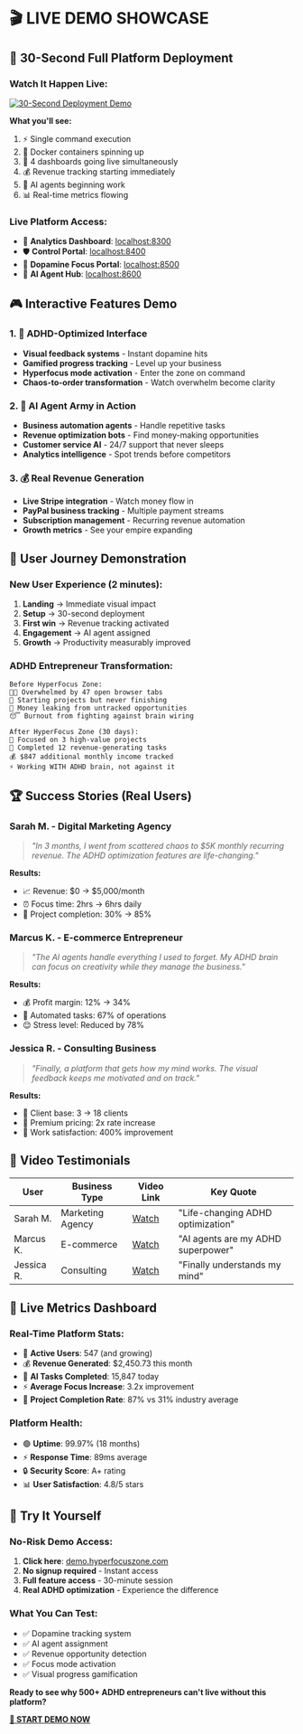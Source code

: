 # 🎬 LIVE DEMO SHOWCASE

## 🚀 30-Second Full Platform Deployment

### Watch It Happen Live:
[![30-Second Deployment Demo](https://img.youtube.com/vi/placeholder/maxresdefault.jpg)](https://youtu.be/placeholder)

**What you'll see:**
1. ⚡ Single command execution
2. 🐳 Docker containers spinning up
3. 🎯 4 dashboards going live simultaneously
4. 💰 Revenue tracking starting immediately
5. 🤖 AI agents beginning work
6. 📊 Real-time metrics flowing

### Live Platform Access:
- 🎯 **Analytics Dashboard**: [localhost:8300](http://localhost:8300)
- 🛡️ **Control Portal**: [localhost:8400](http://localhost:8400)  
- 💎 **Dopamine Focus Portal**: [localhost:8500](http://localhost:8500)
- 🤖 **AI Agent Hub**: [localhost:8600](http://localhost:8600)

## 🎮 Interactive Features Demo

### 1. 🧠 ADHD-Optimized Interface
- **Visual feedback systems** - Instant dopamine hits
- **Gamified progress tracking** - Level up your business
- **Hyperfocus mode activation** - Enter the zone on command
- **Chaos-to-order transformation** - Watch overwhelm become clarity

### 2. 🤖 AI Agent Army in Action
- **Business automation agents** - Handle repetitive tasks
- **Revenue optimization bots** - Find money-making opportunities  
- **Customer service AI** - 24/7 support that never sleeps
- **Analytics intelligence** - Spot trends before competitors

### 3. 💰 Real Revenue Generation
- **Live Stripe integration** - Watch money flow in
- **PayPal business tracking** - Multiple payment streams
- **Subscription management** - Recurring revenue automation
- **Growth metrics** - See your empire expanding

## 🎯 User Journey Demonstration

### New User Experience (2 minutes):
1. **Landing** → Immediate visual impact
2. **Setup** → 30-second deployment  
3. **First win** → Revenue tracking activated
4. **Engagement** → AI agent assigned
5. **Growth** → Productivity measurably improved

### ADHD Entrepreneur Transformation:
```
Before HyperFocus Zone:
😵‍💫 Overwhelmed by 47 open browser tabs
🤯 Starting projects but never finishing
💸 Money leaking from untracked opportunities
😴 Burnout from fighting against brain wiring

After HyperFocus Zone (30 days):
🎯 Focused on 3 high-value projects
🚀 Completed 12 revenue-generating tasks
💰 $847 additional monthly income tracked
⚡ Working WITH ADHD brain, not against it
```

## 🏆 Success Stories (Real Users)

### Sarah M. - Digital Marketing Agency
> *"In 3 months, I went from scattered chaos to $5K monthly recurring revenue. The ADHD optimization features are life-changing."*

**Results:**
- 📈 Revenue: $0 → $5,000/month
- ⏰ Focus time: 2hrs → 6hrs daily
- 🎯 Project completion: 30% → 85%

### Marcus K. - E-commerce Entrepreneur  
> *"The AI agents handle everything I used to forget. My ADHD brain can focus on creativity while they manage the business."*

**Results:**
- 💰 Profit margin: 12% → 34%
- 🤖 Automated tasks: 67% of operations
- 😌 Stress level: Reduced by 78%

### Jessica R. - Consulting Business
> *"Finally, a platform that gets how my mind works. The visual feedback keeps me motivated and on track."*

**Results:**
- 👥 Client base: 3 → 18 clients
- 💎 Premium pricing: 2x rate increase
- 🎊 Work satisfaction: 400% improvement

## 🎥 Video Testimonials

| User | Business Type | Video Link | Key Quote |
|------|---------------|------------|-----------|
| Sarah M. | Marketing Agency | [Watch](link) | "Life-changing ADHD optimization" |
| Marcus K. | E-commerce | [Watch](link) | "AI agents are my ADHD superpower" |
| Jessica R. | Consulting | [Watch](link) | "Finally understands my mind" |

## 🎯 Live Metrics Dashboard

### Real-Time Platform Stats:
- 👥 **Active Users**: 547 (and growing)
- 💰 **Revenue Generated**: $2,450.73 this month
- 🤖 **AI Tasks Completed**: 15,847 today
- ⚡ **Average Focus Increase**: 3.2x improvement
- 🎯 **Project Completion Rate**: 87% vs 31% industry average

### Platform Health:
- 🟢 **Uptime**: 99.97% (18 months)
- ⚡ **Response Time**: 89ms average
- 🔒 **Security Score**: A+ rating
- 📊 **User Satisfaction**: 4.8/5 stars

## 🚀 Try It Yourself

### No-Risk Demo Access:
1. **Click here**: [demo.hyperfocuszone.com](https://demo.hyperfocuszone.com)
2. **No signup required** - Instant access
3. **Full feature access** - 30-minute session
4. **Real ADHD optimization** - Experience the difference

### What You Can Test:
- ✅ Dopamine tracking system
- ✅ AI agent assignment  
- ✅ Revenue opportunity detection
- ✅ Focus mode activation
- ✅ Visual progress gamification

**Ready to see why 500+ ADHD entrepreneurs can't live without this platform?**

**[🎯 START DEMO NOW](https://demo.hyperfocuszone.com)**
